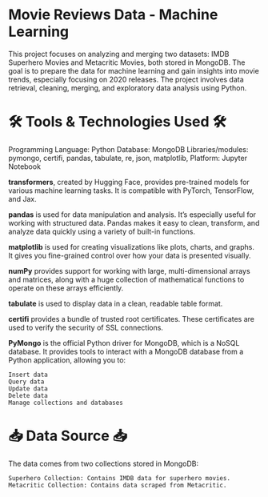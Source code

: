 # Movie Reviews Data - Machine Learning 

This project focuses on analyzing and merging two datasets: IMDB Superhero Movies and Metacritic Movies, both stored in MongoDB. The goal is to prepare the data for machine learning and gain insights into movie trends, especially focusing on 2020 releases. The project involves data retrieval, cleaning, merging, and exploratory data analysis using Python.

# 🛠️ Tools & Technologies Used 🛠️

Programming Language: Python
Database: MongoDB
Libraries/modules:	pymongo, certifi, pandas, tabulate, re, json, matplotlib, 
Platform: Jupyter Notebook

**transformers**, created by Hugging Face, provides pre-trained models for various machine learning tasks. It is compatible with PyTorch, TensorFlow, and Jax.

**pandas** is used for data manipulation and analysis. It’s especially useful for working with structured data. Pandas makes it easy to clean, transform, and analyze data quickly using a variety of built-in functions.

**matplotlib** is used for creating visualizations like plots, charts, and graphs. It gives you fine-grained control over how your data is presented visually.

**numPy** provides support for working with large, multi-dimensional arrays and matrices, along with a huge collection of mathematical functions to operate on these arrays efficiently.

**tabulate** is used to display data in a clean, readable table format.

**certifi** provides a bundle of trusted root certificates. These certificates are used to verify the security of SSL connections.

**PyMongo** is the official Python driver for MongoDB, which is a NoSQL database. It provides tools to interact with a MongoDB database from a Python application, allowing you to:

    Insert data
    Query data
    Update data
    Delete data
    Manage collections and databases

# 📥 Data Source 📥

The data comes from two collections stored in MongoDB:

    Superhero Collection: Contains IMDB data for superhero movies.
    Metacritic Collection: Contains data scraped from Metacritic.
